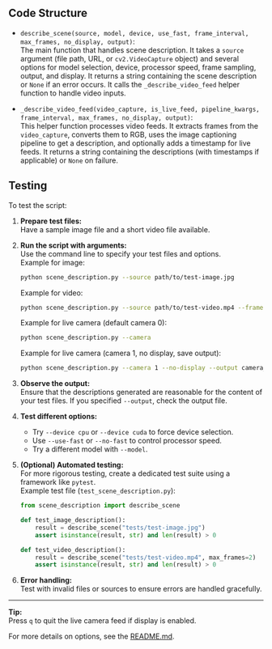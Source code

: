 ## Code Structure

-   `describe_scene(source, model, device, use_fast, frame_interval, max_frames, no_display, output)`:  
    The main function that handles scene description. It takes a `source` argument (file path, URL, or `cv2.VideoCapture` object) and several options for model selection, device, processor speed, frame sampling, output, and display. It returns a string containing the scene description or `None` if an error occurs. It calls the `_describe_video_feed` helper function to handle video inputs.

-   `_describe_video_feed(video_capture, is_live_feed, pipeline_kwargs, frame_interval, max_frames, no_display, output)`:  
    This helper function processes video feeds. It extracts frames from the `video_capture`, converts them to RGB, uses the image captioning pipeline to get a description, and optionally adds a timestamp for live feeds. It returns a string containing the descriptions (with timestamps if applicable) or `None` on failure.

## Testing

To test the script:

1.  **Prepare test files:**  
    Have a sample image file and a short video file available.

2.  **Run the script with arguments:**  
    Use the command line to specify your test files and options.  
    Example for image:
    ```sh
    python scene_description.py --source path/to/test-image.jpg
    ```
    Example for video:
    ```sh
    python scene_description.py --source path/to/test-video.mp4 --frame-interval 10 --max-frames 5
    ```
    Example for live camera (default camera 0):
    ```sh
    python scene_description.py --camera
    ```
    Example for live camera (camera 1, no display, save output):
    ```sh
    python scene_description.py --camera 1 --no-display --output camera_output.txt
    ```

3.  **Observe the output:**  
    Ensure that the descriptions generated are reasonable for the content of your test files. If you specified `--output`, check the output file.

4.  **Test different options:**  
    - Try `--device cpu` or `--device cuda` to force device selection.
    - Use `--use-fast` or `--no-fast` to control processor speed.
    - Try a different model with `--model`.

5.  **(Optional) Automated testing:**  
    For more rigorous testing, create a dedicated test suite using a framework like `pytest`.  
    Example test file (`test_scene_description.py`):
    ```python
    from scene_description import describe_scene

    def test_image_description():
        result = describe_scene("tests/test-image.jpg")
        assert isinstance(result, str) and len(result) > 0

    def test_video_description():
        result = describe_scene("tests/test-video.mp4", max_frames=2)
        assert isinstance(result, str) and len(result) > 0
    ```

6.  **Error handling:**  
    Test with invalid files or sources to ensure errors are handled gracefully.

---

**Tip:**  
Press `q` to quit the live camera feed if display is enabled.

For more details on options, see the [README.md](README.md).
